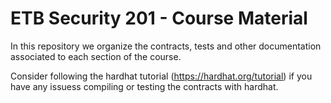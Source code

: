 # ETB Security 201 - Course Material

In this repository we organize the contracts, tests and other documentation associated to each section of the course.

Consider following the hardhat tutorial (https://hardhat.org/tutorial) if you have any issuess compiling or testing the contracts with hardhat.
